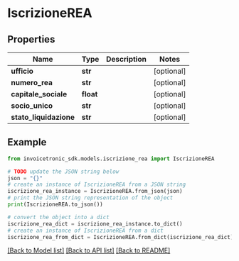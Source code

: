 # IscrizioneREA


## Properties

Name | Type | Description | Notes
------------ | ------------- | ------------- | -------------
**ufficio** | **str** |  | [optional] 
**numero_rea** | **str** |  | [optional] 
**capitale_sociale** | **float** |  | [optional] 
**socio_unico** | **str** |  | [optional] 
**stato_liquidazione** | **str** |  | [optional] 

## Example

```python
from invoicetronic_sdk.models.iscrizione_rea import IscrizioneREA

# TODO update the JSON string below
json = "{}"
# create an instance of IscrizioneREA from a JSON string
iscrizione_rea_instance = IscrizioneREA.from_json(json)
# print the JSON string representation of the object
print(IscrizioneREA.to_json())

# convert the object into a dict
iscrizione_rea_dict = iscrizione_rea_instance.to_dict()
# create an instance of IscrizioneREA from a dict
iscrizione_rea_from_dict = IscrizioneREA.from_dict(iscrizione_rea_dict)
```
[[Back to Model list]](../README.md#documentation-for-models) [[Back to API list]](../README.md#documentation-for-api-endpoints) [[Back to README]](../README.md)


